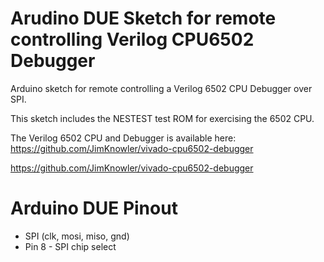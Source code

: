 Arudino DUE Sketch for remote controlling Verilog CPU6502 Debugger
=

Arduino sketch for remote controlling a Verilog 6502 CPU Debugger over SPI.

This sketch includes the NESTEST test ROM for exercising the 6502 CPU.

The Verilog 6502 CPU and Debugger is available here: https://github.com/JimKnowler/vivado-cpu6502-debugger


https://github.com/JimKnowler/vivado-cpu6502-debugger

Arduino DUE Pinout
=

- SPI (clk, mosi, miso, gnd)
- Pin 8 - SPI chip select 

